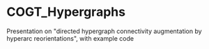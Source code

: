 # COGT_Hypergraphs
Presentation on "directed hypergraph connectivity augmentation by hyperarc reorientations", with example code
